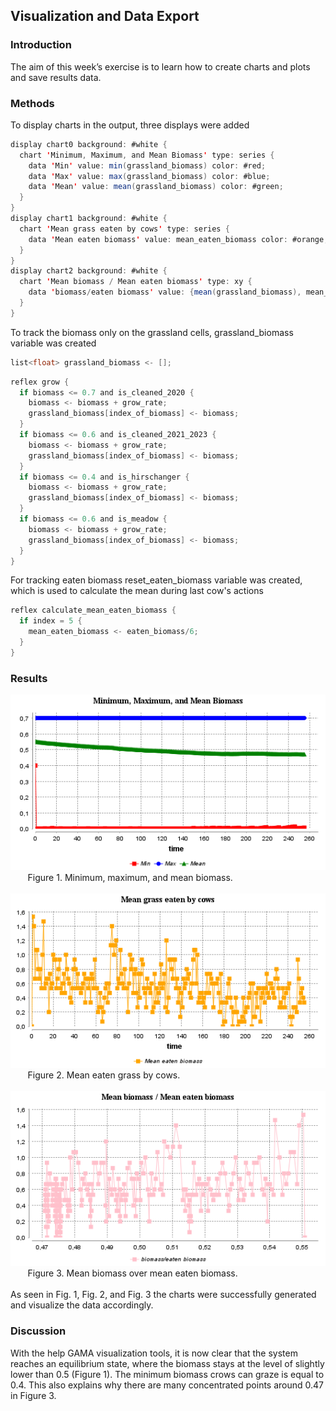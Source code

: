 ## Visualization and Data Export
### Introduction
The aim of this week’s exercise is to learn how to create charts and plots and save results data. 
### Methods
To display charts in the output, three displays were added 
```java
display chart0 background: #white {
  chart 'Minimum, Maximum, and Mean Biomass' type: series {
    data 'Min' value: min(grassland_biomass) color: #red;
    data 'Max' value: max(grassland_biomass) color: #blue;
    data 'Mean' value: mean(grassland_biomass) color: #green;
  }
}
display chart1 background: #white {
  chart 'Mean grass eaten by cows' type: series {
    data 'Mean eaten biomass' value: mean_eaten_biomass color: #orange;
  }
}
display chart2 background: #white {
  chart 'Mean biomass / Mean eaten biomass' type: xy {
    data 'biomass/eaten biomass' value: {mean(grassland_biomass), mean_eaten_biomass} color: #pink;
  }
}
```
To track the biomass only on the grassland cells, grassland_biomass variable was created 
```java
list<float> grassland_biomass <- [];
```
```java
reflex grow {
  if biomass <= 0.7 and is_cleaned_2020 {
    biomass <- biomass + grow_rate;
    grassland_biomass[index_of_biomass] <- biomass;
  }
  if biomass <= 0.6 and is_cleaned_2021_2023 {
    biomass <- biomass + grow_rate;
    grassland_biomass[index_of_biomass] <- biomass;
  }
  if biomass <= 0.4 and is_hirschanger {
    biomass <- biomass + grow_rate;
    grassland_biomass[index_of_biomass] <- biomass;
  }
  if biomass <= 0.6 and is_meadow {
    biomass <- biomass + grow_rate;
    grassland_biomass[index_of_biomass] <- biomass;
  }
}
```
For tracking eaten biomass reset_eaten_biomass variable was created, which is used to calculate the mean during last cow's actions 
```java
reflex calculate_mean_eaten_biomass {
  if index = 5 {
    mean_eaten_biomass <- eaten_biomass/6;
  }
}
```
### Results
![alt text](../Week5/models/snapshots/Charts_model_display_chart0_cycle_255_time_1733150328916.png)\
&nbsp;&nbsp;&nbsp;&nbsp;&nbsp;&nbsp; Figure 1. Minimum, maximum, and mean biomass.\
\
![alt text](../Week5/models/snapshots/Charts_model_display_chart1_cycle_255_time_1733150324002.png)\
&nbsp;&nbsp;&nbsp;&nbsp;&nbsp;&nbsp; Figure 2. Mean eaten grass by cows.\
\
![alt text](../Week5/models/snapshots/Charts_model_display_chart2_cycle_255_time_1733150326900.png)\
&nbsp;&nbsp;&nbsp;&nbsp;&nbsp;&nbsp; Figure 3. Mean biomass over mean eaten biomass.\
\
As seen in Fig. 1, Fig. 2, and Fig. 3 the charts were successfully generated and visualize the data accordingly.
### Discussion
With the help GAMA visualization tools, it is now clear that the system reaches an equilibrium state, where the biomass stays at the level of slightly lower than 0.5 (Figure 1). The minimum biomass crows can graze is equal to 0.4. This also explains why there are many concentrated points around 0.47 in Figure 3. 
